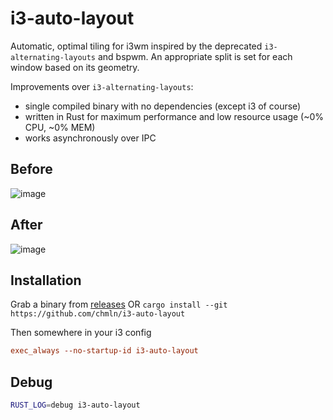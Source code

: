 # i3-auto-layout

Automatic, optimal tiling for i3wm inspired by the deprecated `i3-alternating-layouts` and bspwm. An appropriate split is set for each window based on its geometry.

Improvements over `i3-alternating-layouts`:

- single compiled binary with no dependencies (except i3 of course)
- written in Rust for maximum performance and low resource usage (~0% CPU, ~0% MEM)
- works asynchronously over IPC

## Before

![image](https://user-images.githubusercontent.com/11352152/67165362-f207aa80-f351-11e9-92e7-7294bfd678c0.png)

## After

![image](https://user-images.githubusercontent.com/11352152/67165367-f7fd8b80-f351-11e9-8f1c-3ef53528c5ca.png)

## Installation

Grab a binary from [releases](https://github.com/chmln/i3-auto-layout/releases) OR `cargo install --git https://github.com/chmln/i3-auto-layout`

Then somewhere in your i3 config

```conf
exec_always --no-startup-id i3-auto-layout
```

## Debug

```bash
RUST_LOG=debug i3-auto-layout
```
